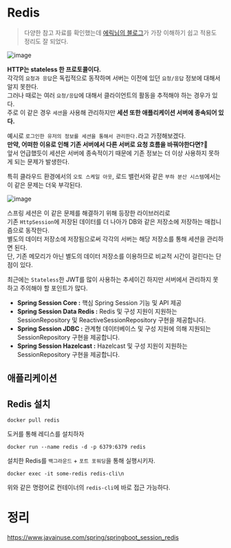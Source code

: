 # Redis
> 다양한 참고 자료를 확인했는데 [에릭님의 블로그](https://deveric.tistory.com/76)가 가장 이해하기 쉽고 적용도 정리도 잘 되었다.  
   
![image](https://user-images.githubusercontent.com/50267433/133992674-91925337-07b7-473a-a6c5-6de497c8ce3f.png)      

**HTTP는 stateless 한 프로토콜이다.**                         
각각의 `요청과 응답`은 독립적으로 동작하며 서버는 이전에 있던 `요청/응답` 정보에 대해서 알지 못한다.        
그러나 때로는 여러 `요청/응답`에 대해서 클라이언트의 활동을 추적해야 하는 경우가 있다.        
주로 이 같은 경우 `세션`을 사용해 관리하지만 **세션 또한 애플리케이션 서버에 종속되어 있다.**       

예시로 `로그인한 유저의 정보를 세션을 통해서 관리한다.`라고 가정해보겠다.           
**만약, 어떠한 이유로 인해 기존 서버에서 다른 서버로 요청 흐름을 바꿔야한다면?🤔**                
앞서 언급했듯이 세션은 서버에 종속적이기 때문에 기존 정보는 더 이상 사용하지 못하게 되는 문제가 발생한다.                
                    
특히 클라우드 환경에서의 `오토 스케일 아웃`, 로드 밸런서와 같은 `부하 분산 시스템`에서는 이 같은 문제는 더욱 부각된다.           
        
![image](https://user-images.githubusercontent.com/50267433/133992692-90c426cc-0f48-4034-b410-63289d4f6a1d.png)      
            
스프링 세션은 이 같은 문제를 해결하기 위해 등장한 라이브러리로          
기존 `HttpSession`에 저장된 데이터를 더 나아가 DB와 같은 저장소에 저장하는 매컴니즘으로 동작한다.            
별도의 데이터 저장소에 저장됨으로써 각각의 서버는 해당 저장소를 통해 세션을 관리하면 된다.       
단, 기존 메모리가 아닌 별도의 데이터 저장소를 이용하므로 비교적 시간이 걸린다는 단점이 있다.    
          
최근에는 `Stateless`한 JWT를 많이 사용하는 추세이긴 하지만 서버에서 관리하지 못하고 주의해야 할 포인트가 많다.   


* **Spring Session Core :** 핵심 Spring Session 기능 및 API 제공
* **Spring Session Data Redis :** Redis 및 구성 지원이 지원하는 SessionRepository 및 ReactiveSessionRepository 구현을 제공합니다.
* **Spring Session JDBC :** 관계형 데이터베이스 및 구성 지원에 의해 지원되는 SessionRepository 구현을 제공합니다.
* **Spring Session Hazelcast :** Hazelcast 및 구성 지원이 지원하는 SessionRepository 구현을 제공합니다.



## 애플리케이션


## Redis 설치
```
docker pull redis
``` 
도커를 통해 레디스를 설치하자     
  
```
docker run --name redis -d -p 6379:6379 redis
```
설치한 Redis를 `백그라운드` + `포트 포워딩`을 통해 실행시키자.   
    
``` 
docker exec -it some-redis redis-cli\n
``` 
위와 같은 명령어로 컨테이너의 `redis-cli`에 바로 접근 가능하다.    

# 정리 
https://www.javainuse.com/spring/springboot_session_redis
